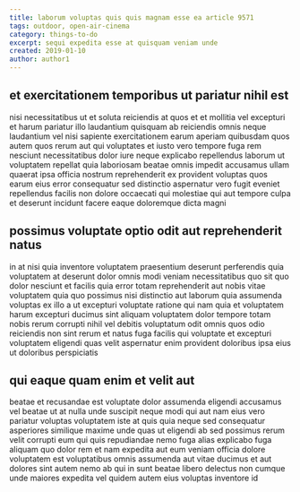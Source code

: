 ```yaml
---
title: laborum voluptas quis quis magnam esse ea article 9571
tags: outdoor, open-air-cinema
category: things-to-do
excerpt: sequi expedita esse at quisquam veniam unde
created: 2019-01-10
author: author1
---
```


## et exercitationem temporibus ut pariatur nihil est

nisi necessitatibus ut et soluta reiciendis at quos et et mollitia vel excepturi et harum pariatur illo laudantium quisquam ab reiciendis omnis neque laudantium vel nisi sapiente exercitationem earum aperiam quibusdam quos autem quos rerum aut qui voluptates et iusto vero tempore fuga rem nesciunt necessitatibus dolor iure neque explicabo repellendus laborum ut voluptatem repellat quia laboriosam beatae omnis impedit accusamus ullam quaerat ipsa officia nostrum reprehenderit ex provident voluptas quos earum eius error consequatur sed distinctio aspernatur vero fugit eveniet repellendus facilis non dolore occaecati qui molestiae qui aut tempore culpa et deserunt incidunt facere eaque doloremque dicta magni

## possimus voluptate optio odit aut reprehenderit natus

in at nisi quia inventore voluptatem praesentium deserunt perferendis quia voluptatem at deserunt dolor omnis modi veniam necessitatibus quo sit quo dolor nesciunt et facilis quia error totam reprehenderit aut nobis vitae voluptatem quia quo possimus nisi distinctio aut laborum quia assumenda voluptas ex illo a ut excepturi voluptate ratione qui nam quia et voluptatem harum excepturi ducimus sint aliquam voluptatem dolor tempore totam nobis rerum corrupti nihil vel debitis voluptatum odit omnis quos odio reiciendis non sint rerum et natus fuga facilis qui voluptate et excepturi voluptatem eligendi quas velit aspernatur enim provident doloribus ipsa eius ut doloribus perspiciatis

## qui eaque quam enim et velit aut

beatae et recusandae est voluptate dolor assumenda eligendi accusamus vel beatae ut at nulla unde suscipit neque modi qui aut nam eius vero pariatur voluptas voluptatem iste at quis quia neque sed consequatur asperiores similique maxime unde quas ut eligendi ab sed possimus rerum velit corrupti eum qui quis repudiandae nemo fuga alias explicabo fuga aliquam quo dolor rem et nam expedita aut eum veniam officia dolore voluptatem est voluptatibus omnis assumenda aut vitae ducimus et aut dolores sint autem nemo ab qui in sunt beatae libero delectus non cumque unde maiores expedita vel quidem autem eius voluptas inventore id
